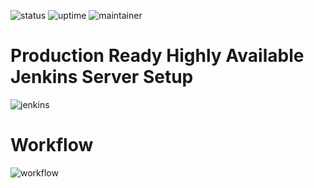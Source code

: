 ![status](https://img.shields.io/badge/status-up-green) ![uptime](https://img.shields.io/badge/uptime-100%25-green) ![maintainer](https://img.shields.io/badge/maintainer-dhsoni-blue) 

# Production Ready Highly Available Jenkins Server Setup

![jenkins](https://github.com/DhruvinSoni30/Jenkins_Setup/blob/main/images/jenkins.png)

# Workflow
![workflow](https://github.com/DhruvinSoni30/Jenkins_Setup/blob/main/images/workflow.png)
